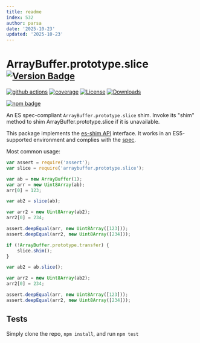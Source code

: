 ```yaml
---
title: readme
index: 532
author: parsa
date: '2025-10-23'
updated: '2025-10-23'
---
```

# ArrayBuffer.prototype.slice <sup>[![Version Badge][npm-version-svg]][package-url]</sup>

[![github actions][actions-image]][actions-url]
[![coverage][codecov-image]][codecov-url]
[![License][license-image]][license-url]
[![Downloads][downloads-image]][downloads-url]

[![npm badge][npm-badge-png]][package-url]

An ES spec-compliant `ArrayBuffer.prototype.slice` shim. Invoke its "shim" method to shim ArrayBuffer.prototype.slice if it is unavailable.

This package implements the [es-shim API](https://github.com/es-shims/api) interface. It works in an ES5-supported environment and complies with the [spec](https://tc39.es/ecma262/#sec-arraybuffer.prototype.slice).

Most common usage:
```js
var assert = require('assert');
var slice = require('arraybuffer.prototype.slice');

var ab = new ArrayBuffer(1);
var arr = new Uint8Array(ab);
arr[0] = 123;

var ab2 = slice(ab);

var arr2 = new Uint8Array(ab2);
arr2[0] = 234;

assert.deepEqual(arr, new Uint8Array([123]));
assert.deepEqual(arr2, new Uint8Array([234]));

if (!ArrayBuffer.prototype.transfer) {
	slice.shim();
}

var ab2 = ab.slice();

var arr2 = new Uint8Array(ab2);
arr2[0] = 234;

assert.deepEqual(arr, new Uint8Array([123]));
assert.deepEqual(arr2, new Uint8Array([234]));
```

## Tests
Simply clone the repo, `npm install`, and run `npm test`

[package-url]: https://npmjs.org/package/arraybuffer.prototype.slice
[npm-version-svg]: https://versionbadg.es/es-shims/ArrayBuffer.prototype.slice.svg
[deps-svg]: https://david-dm.org/es-shims/ArrayBuffer.prototype.slice.svg
[deps-url]: https://david-dm.org/es-shims/ArrayBuffer.prototype.slice
[dev-deps-svg]: https://david-dm.org/es-shims/ArrayBuffer.prototype.slice/dev-status.svg
[dev-deps-url]: https://david-dm.org/es-shims/ArrayBuffer.prototype.slice#info=devDependencies
[npm-badge-png]: https://nodei.co/npm/arraybuffer.prototype.slice.png?downloads=true&stars=true
[license-image]: https://img.shields.io/npm/l/arraybuffer.prototype.slice.svg
[license-url]: LICENSE
[downloads-image]: https://img.shields.io/npm/dm/arraybuffer.prototype.slice.svg
[downloads-url]: https://npm-stat.com/charts.html?package=arraybuffer.prototype.slice
[codecov-image]: https://codecov.io/gh/es-shims/ArrayBuffer.prototype.slice/branch/main/graphs/badge.svg
[codecov-url]: https://app.codecov.io/gh/es-shims/ArrayBuffer.prototype.slice/
[actions-image]: https://img.shields.io/endpoint?url=https://github-actions-badge-u3jn4tfpocch.runkit.sh/es-shims/ArrayBuffer.prototype.slice
[actions-url]: https://github.com/es-shims/ArrayBuffer.prototype.slice/actions
